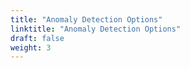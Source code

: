 ```yaml
---
title: "Anomaly Detection Options"
linktitle: "Anomaly Detection Options"
draft: false
weight: 3
---
```

